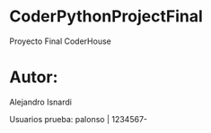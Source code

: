 # CoderPythonProjectFinal
Proyecto Final CoderHouse

# Autor:
Alejandro Isnardi

Usuarios prueba:
    palonso | 1234567-